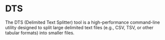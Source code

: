 # DTS
The DTS (Delimited Text Splitter) tool is a high-performance command-line utility designed to split large delimited text files (e.g., CSV, TSV, or other tabular formats) into smaller files.
